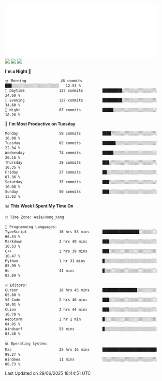 <img src="./assets/header.svg" />
<img src="https://wakatime.com/share/@Shenley/f0f15f34-169b-42e7-828a-da14eca90966.svg" />
<img src="https://github-readme-stats.ykrazy.top/api/wakatime?username=shenley&langs_count=11&theme=transparent" />
<img src="https://github-readme-stats.ykrazy.top/api?username=shenlye&show_icons=true&include_all_commits=true&theme=transparent" />

<!--START_SECTION:waka-->
**I'm a Night 🦉** 

```text
🌞 Morning                46 commits          ███░░░░░░░░░░░░░░░░░░░░░░   12.53 % 
🌆 Daytime                127 commits         █████████░░░░░░░░░░░░░░░░   34.60 % 
🌃 Evening                127 commits         █████████░░░░░░░░░░░░░░░░   34.60 % 
🌙 Night                  67 commits          █████░░░░░░░░░░░░░░░░░░░░   18.26 % 
```
📅 **I'm Most Productive on Tuesday** 

```text
Monday                   59 commits          ████░░░░░░░░░░░░░░░░░░░░░   16.08 % 
Tuesday                  82 commits          ██████░░░░░░░░░░░░░░░░░░░   22.34 % 
Wednesday                74 commits          █████░░░░░░░░░░░░░░░░░░░░   20.16 % 
Thursday                 38 commits          ███░░░░░░░░░░░░░░░░░░░░░░   10.35 % 
Friday                   27 commits          ██░░░░░░░░░░░░░░░░░░░░░░░   07.36 % 
Saturday                 37 commits          ███░░░░░░░░░░░░░░░░░░░░░░   10.08 % 
Sunday                   50 commits          ███░░░░░░░░░░░░░░░░░░░░░░   13.62 % 
```


📊 **This Week I Spent My Time On** 

```text
🕑︎ Time Zone: Asia/Hong_Kong

💬 Programming Languages: 
TypeScript               16 hrs 53 mins      █████████████████░░░░░░░░   66.34 % 
Markdown                 2 hrs 40 mins       ███░░░░░░░░░░░░░░░░░░░░░░   10.53 % 
C++                      2 hrs 39 mins       ███░░░░░░░░░░░░░░░░░░░░░░   10.47 % 
Python                   1 hr 31 mins        █░░░░░░░░░░░░░░░░░░░░░░░░   05.99 % 
Go                       41 mins             █░░░░░░░░░░░░░░░░░░░░░░░░   02.69 % 

🔥 Editors: 
Cursor                   16 hrs 45 mins      ████████████████░░░░░░░░░   65.80 % 
VS Code                  2 hrs 46 mins       ███░░░░░░░░░░░░░░░░░░░░░░   10.91 % 
CLion                    2 hrs 44 mins       ███░░░░░░░░░░░░░░░░░░░░░░   10.79 % 
WebStorm                 1 hr 1 min          █░░░░░░░░░░░░░░░░░░░░░░░░   04.05 % 
Windsurf                 53 mins             █░░░░░░░░░░░░░░░░░░░░░░░░   03.48 % 

💻 Operating System: 
Mac                      25 hrs 16 mins      █████████████████████████   99.27 % 
Windows                  11 mins             ░░░░░░░░░░░░░░░░░░░░░░░░░   00.73 % 
```


 Last Updated on 29/06/2025 18:44:51 UTC
<!--END_SECTION:waka-->
